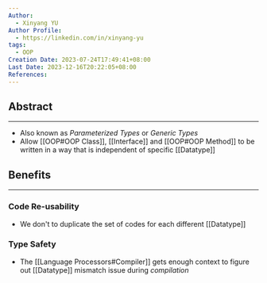 ```yaml
---
Author:
  - Xinyang YU
Author Profile:
  - https://linkedin.com/in/xinyang-yu
tags:
  - OOP
Creation Date: 2023-07-24T17:49:41+08:00
Last Date: 2023-12-16T20:22:05+08:00
References: 
---
```

## Abstract
---
- Also known as *Parameterized Types* or *Generic Types*
- Allow [[OOP#OOP Class]], [[Interface]] and [[OOP#OOP Method]] to be written in a way that is independent of specific [[Datatype]]

## Benefits
---
### Code Re-usability
- We don't to duplicate the set of codes for each different [[Datatype]]
### Type Safety
- The [[Language Processors#Compiler]] gets enough context to figure out [[Datatype]] mismatch issue during *compilation*